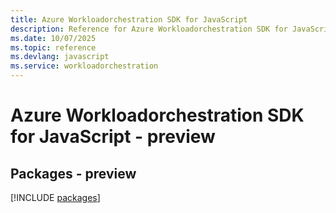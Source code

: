```yaml
---
title: Azure Workloadorchestration SDK for JavaScript
description: Reference for Azure Workloadorchestration SDK for JavaScript
ms.date: 10/07/2025
ms.topic: reference
ms.devlang: javascript
ms.service: workloadorchestration
---
```

# Azure Workloadorchestration SDK for JavaScript - preview
## Packages - preview
[!INCLUDE [packages](workloadorchestration-index.md)]